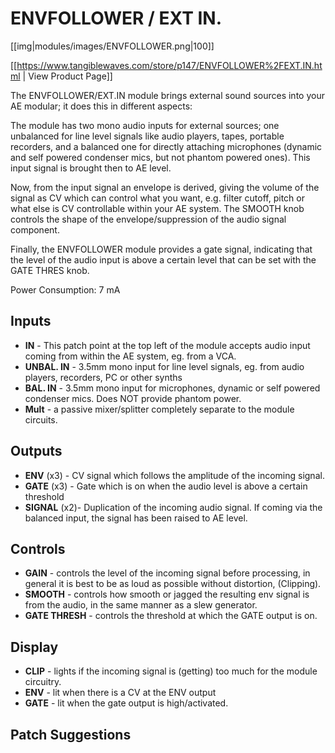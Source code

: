 # ENVFOLLOWER / EXT IN.

[[img|modules/images/ENVFOLLOWER.png|100]]

[[https://www.tangiblewaves.com/store/p147/ENVFOLLOWER%2FEXT.IN.html | View Product Page]]

The ENVFOLLOWER/EXT.IN module brings external sound sources into your AE modular; it does this in different aspects:

The module has two mono audio inputs for external sources; one unbalanced for line level signals like audio players, tapes, portable recorders, and a balanced one for directly attaching microphones (dynamic and self powered condenser mics, but not phantom powered ones). This input signal is brought then to AE level.

Now, from the input signal an envelope is derived, giving the volume of the signal as CV which can control what you want, e.g. filter cutoff, pitch or what else is CV controllable within your AE system. The SMOOTH knob controls the shape of the envelope/suppression of the audio signal component.

Finally, the ENVFOLLOWER module provides a gate signal, indicating that the level of the audio input is above a certain level that can be set with the GATE THRES knob.

Power Consumption: 7 mA

## Inputs

* **IN** - This patch point at the top left of the module accepts audio input coming from within the AE system, eg. from a VCA.
* **UNBAL. IN** - 3.5mm mono input for line level signals, eg. from audio players, recorders, PC or other synths
* **BAL. IN** - 3.5mm mono input for microphones, dynamic or self powered condenser mics. Does NOT provide phantom power.
* **Mult** - a passive mixer/splitter completely separate to the module circuits.

## Outputs

* **ENV** (x3) - CV signal which follows the amplitude of the incoming signal.
* **GATE**  (x3) - Gate which is on when the audio level is above a certain threshold
* **SIGNAL** (x2)- Duplication of the incoming audio signal. If coming via the balanced input, the signal has been raised to AE level.

## Controls

* **GAIN** - controls the level of the incoming signal before processing, in general it is best to be as loud as possible without distortion, (Clipping).
* **SMOOTH** - controls how smooth or jagged the resulting env signal is from the audio, in the same manner as a slew generator.
* **GATE THRESH** - controls the threshold at which the GATE output is on.


## Display

* **CLIP** - lights if the incoming signal is (getting) too much for the module circuitry.
* **ENV** - lit when there is a CV at the ENV output
* **GATE** - lit when the gate output is high/activated.

## Patch Suggestions

